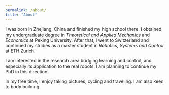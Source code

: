 ```yaml
---
permalink: /about/
title: "About"
---
```


I was born in Zhejiang, China and finished my high school there. I obtained my undergraduate degree in *Theoretical and Applied Mechanics* and *Economics* at Peking University. After that, I went to Switzerland and continued my studies as a master student in *Robotics, Systems and Control* at ETH Zurich.

I am interested in the research area bridging learning and control, and especially its application to the real robots. I am planning to continue my PhD in this direction.

In my free time, I enjoy taking pictures, cycling and traveling. I am also keen to body building.
